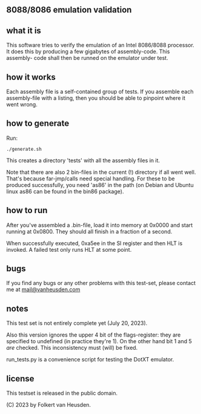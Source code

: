 8088/8086 emulation validation
------------------------------

what it is
----------
This software tries to verify the emulation of an Intel 8086/8088 processor.
It does this by producing a few gigabytes of assembly-code. This assembly-
code shall then be runned on the emulator under test.


how it works
------------
Each assembly file is a self-contained group of tests. If you assemble each
assembly-file with a listing, then you should be able to pinpoint where it
went wrong.


how to generate
---------------
Run:

    ./generate.sh

This creates a directory 'tests' with all the assembly files in it.

Note that there are also 2 bin-files in the current (!) directory if all
went well. That's because far-jmp/calls need special handling. For these
to be produced successfully, you need 'as86' in the path (on Debian and
Ubuntu linux as86 can be found in the bin86 package).


how to run
----------
After you've assembled a .bin-file, load it into memory at 0x0000 and
start running at 0x0800. They should all finish in a fraction of a second.

When successfully executed, 0xa5ee in the SI register and then HLT is
invoked. A failed test only runs HLT at some point.


bugs
----
If you find any bugs or any other problems with this test-set, please
contact me at mail@vanheusden.com


notes
-----
This test set is not entirely complete yet (July 20, 2023).

Also this version ignores the upper 4 bit of the flags-register: they are
specified to undefined (in practice they're 1). On the other hand bit 1
and 5 *are* checked. This inconsistency must (will) be fixed.

run\_tests.py is a convenience script for testing the DotXT emulator.


license
-------
This testset is released in the public domain.

(C) 2023 by Folkert van Heusden.

